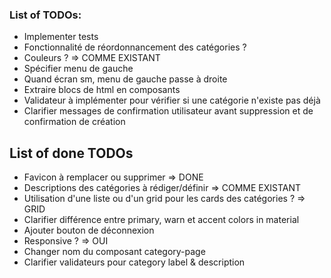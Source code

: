 ### List of TODOs: 

- Implementer tests
- Fonctionnalité de réordonnancement des catégories ?
- Couleurs ? => COMME EXISTANT
- Spécifier menu de gauche
- Quand écran sm, menu de gauche passe à droite
- Extraire blocs de html en composants
- Validateur à implémenter pour vérifier si une catégorie n'existe pas déjà
- Clarifier messages de confirmation utilisateur avant suppression et de confirmation de création

## List of done TODOs

- Favicon à remplacer ou supprimer => DONE
- Descriptions des catégories à rédiger/définir => COMME EXISTANT
- Utilisation d'une liste ou d'un grid pour les cards des catégories ? => GRID
- Clarifier différence entre primary, warn et accent colors in material
- Ajouter bouton de déconnexion
- Responsive ? => OUI
- Changer nom du composant category-page
- Clarifier validateurs pour category label & description
